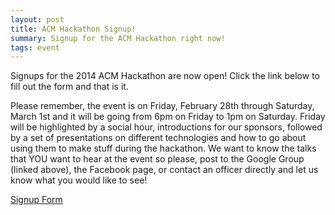 ```yaml
---
layout: post
title: ACM Hackathon Signup!
summary: Signup for the ACM Hackathon right now!
tags: event
---
```


Signups for the 2014 ACM Hackathon are now open! Click the link below to fill
out the form and that is it.

Please remember, the event is on Friday, February 28th through Saturday, March
1st and it will be going from 6pm on Friday to 1pm on Saturday.  Friday will be
highlighted by a social hour, introductions for our sponsors, followed by a set
of presentations on different technologies and how to go about using them to
make stuff during the hackathon.  We want to know the talks that YOU want to
hear at the event so please, post to the Google Group (linked above), the
Facebook page, or contact an officer directly and let us know what you would
like to see!

[Signup Form](https://docs.google.com/forms/d/1Za8KN2chsTjiOqkylng3_lnsTB7NGokDryKwntOro4Q/viewform)

